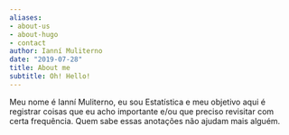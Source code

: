 ```yaml
---
aliases:
- about-us
- about-hugo
- contact
author: Ianní Muliterno
date: "2019-07-28"
title: About me
subtitle: Oh! Hello!
---
```

Meu nome é Ianní Muliterno, eu sou Estatística e meu objetivo aqui é registrar coisas que eu acho importante e/ou que preciso revisitar com certa frequência. Quem sabe essas anotações não ajudam mais alguém.  
 
